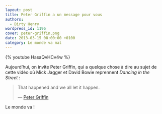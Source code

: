 ```yaml
---
layout: post
title: Peter Griffin a un message pour vous
authors:
  - Dirty Henry
wordpress_id: 1196
cover: peter-griffin.png
date: 2013-03-15 08:00:00 +0100
category: Le monde va mal
---
```


{% youtube HasaQvHCv4w %}

Aujourd’hui, on invite Peter Griffin, qui a quelque chose à dire au sujet de
cette vidéo où Mick Jagger et David Bowie reprennent *Dancing in the Street* :

> That happened and we all let it happen.
>
> — [Peter Griffin](https://www.youtube.com/watch?v=M_HyxTAyla8)

Le monde va !
